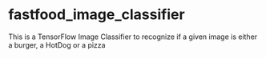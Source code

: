 # fastfood_image_classifier
This is a TensorFlow Image Classifier to recognize if a given image is either a burger, a HotDog or a pizza
